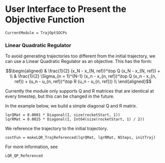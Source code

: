 # User Interface to Present the Objective Function

```@meta
CurrentModule = TrajOptSOCPs
```

### Linear Quadratic Regulator
To avoid generating trajectories too different from the initial trajectory,
we can use a Linear Quadratic Regulator as an objective. This has the form:

```math
\begin{aligned}
& \frac{1}{2} (x_N - x_{N, ref})^\top Q (x_N - x_{N, ref}) + \\
& \frac{1}{2} \Sigma_{n = 1}^{N-1} (x_n - x_{n, ref})^\top Q (x_n - x_{n, ref})
+ (u_n - u_{n, ref})^\top R (u_n - u_{n, ref}))  \\
\end{aligned}
```

Currently the module only supports Q and R matrices that are identical at
every timestep, but this can be changed in the future.

In the example below, we build a simple diagonal Q and R matrix.
```@example
lqrQMat = 0.0001 * Diagonal(I, size(rocketStart, 1))
lqrRMat = 0.0025 * Diagonal(I, Int64(size(rocketStart, 1) / 2))
```

We reference the trajectory to the initial trajectory.
```@example
costFun = makeLQR_TrajReferenced(lqrQMat, lqrRMat, NSteps, initTraj)
```

For more information, see
```@docs
LQR_QP_Referenced
```
